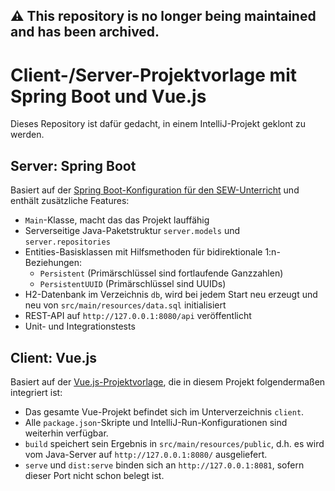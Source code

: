 ## :warning: This repository is no longer being maintained and has been archived.

# Client-/Server-Projektvorlage mit Spring Boot und Vue.js

Dieses Repository ist dafür gedacht, in einem IntelliJ-Projekt geklont zu werden.


## Server: Spring Boot

Basiert auf der [Spring Boot-Konfiguration für den SEW-Unterricht](https://github.com/undecaf/sew-medt#spring-boot-konfiguration-f%C3%BCr-den-sew-unterricht-in-medt-an-der-htl3r)
und enthält zusätzliche Features:

+ `Main`-Klasse, macht das das Projekt lauffähig
+ Serverseitige Java-Paketstruktur `server.models` und `server.repositories`
+ Entities-Basisklassen mit Hilfsmethoden für bidirektionale 1:n-Beziehungen:
  + `Persistent` (Primärschlüssel sind fortlaufende Ganzzahlen) 
  + `PersistentUUID` (Primärschlüssel sind UUIDs) 
+ H2-Datenbank im Verzeichnis `db`, wird bei jedem Start neu erzeugt und neu von `src/main/resources/data.sql`
initialisiert
+ REST-API auf `http://127.0.0.1:8080/api` veröffentlicht
+ Unit- und Integrationstests


## Client: Vue.js

Basiert auf der [Vue.js-Projektvorlage](https://github.com/undecaf/vue-boilerplate#opinionated-boilerplate-for-vuejs-web-apps-pwas-and-electron-apps),
die in diesem Projekt folgendermaßen integriert ist:

+ Das gesamte Vue-Projekt befindet sich im Unterverzeichnis `client`.
+ Alle `package.json`-Skripte und IntelliJ-Run-Konfigurationen sind weiterhin verfügbar.
+ `build` speichert sein Ergebnis in `src/main/resources/public`, d.h. es wird vom
Java-Server auf `http://127.0.0.1:8080/` ausgeliefert.
+ `serve` und `dist:serve` binden sich an `http://127.0.0.1:8081`, sofern dieser Port nicht schon
belegt ist.
